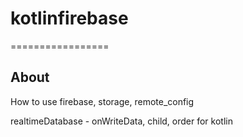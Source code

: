 # kotlinfirebase
=================

## About
How to use firebase, storage, remote_config

realtimeDatabase - onWriteData, child, order
for kotlin 


